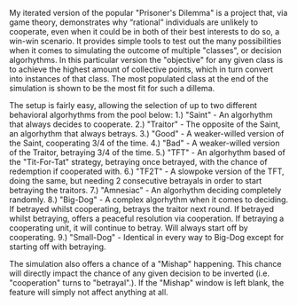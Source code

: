 My iterated version of the popular "Prisoner's Dilemma" is a project that, via game theory, demonstrates why “rational” individuals are unlikely to cooperate, even when it could be in both of their best interests to do so, a win-win scenario. It provides simple tools to test out the many possibilities when it comes to simulating the outcome of multiple "classes", or decision algorhythms. In this particular version the "objective" for any given class is to achieve the highest amount of collective points, which in turn convert into instances of that class. The most populated class at the end of the simulation is shown to be the most fit for such a dillema. 

The setup is fairly easy, allowing the selection of up to two different behavioral algorhythms from the pool below:
1.) "Saint" - An algorhythm that always decides to cooperate.
2.) "Traitor" - The opposite of the Saint, an algorhythm that always betrays.
3.) "Good" - A weaker-willed version of the Saint, cooperating 3/4 of the time.
4.) "Bad" - A weaker-willed version of the Traitor, betraying 3/4 of the time.
5.) "TFT" - An algorhythm based of the "Tit-For-Tat" strategy, betraying once betrayed, with the chance of redemption if cooperated with.
6.) "TF2T" - A slowpoke version of the TFT, doing the same, but needing 2 consecutive betrayals in order to start betraying the traitors.
7.) "Amnesiac" - An algorhythm deciding completely randomly.
8.) "Big-Dog" - A complex algorhythm when it comes to deciding. If betrayed whilst cooperating, betrays the traitor next round. If betrayed whilst betraying, offers a peaceful resolution via cooperation. If betraying a cooperating unit, it will continue to betray. Will always start off by cooperating.
9.) "Small-Dog" - Identical in every way to Big-Dog except for starting off with betraying.

The simulation also offers a chance of a "Mishap" happening. This chance will directly impact the chance of any given decision to be inverted (i.e. "cooperation" turns to "betrayal".). If the "Mishap" window is left blank, the feature will simply not affect anything at all.
